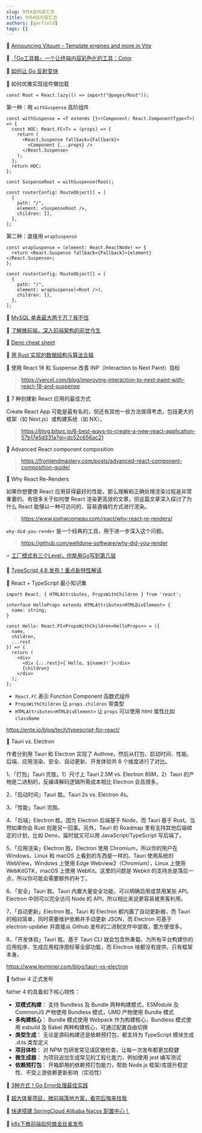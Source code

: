 ```yaml
---
slug: 9月4日内容汇总
title: 9月4日内容汇总
authors: [garfield]
tags: []
---
```


📒 [Announcing Vituum - Template engines and more in Vite](https://dev.to/lubomirblazekcz/announcing-vituum-template-engines-and-more-in-vite-377k)

📒 [「Go工具箱」一个让终端内容彩色化的工具：Color](https://mp.weixin.qq.com/s/Y3NGQH3hrT85O7aN7IrCIQ)

📒 [如何让 Go 反射变快](https://mp.weixin.qq.com/s/fzmN6zFVioQGedTdSDmyqQ)


📒 如何优雅实现组件懒加载

```tsx
const Root = React.lazy(() => import("@pages/Root"));
```

第一种：用 `withSuspense` 高阶组件

```tsx
const withSuspense = <T extends {}>(Component: React.ComponentType<T>) => {
  const HOC: React.FC<T> = (props) => {
    return (
      <React.Suspense fallback={Fallback}>
        <Component {...props} />
      </React.Suspense>
    );
  };
  return HOC;
};

const SuspenseRoot = withSuspense(Root);
          
const routerConfig: RouteObject[] = [
  {
    path: "/",
    element: <SuspenseRoot />,
    children: [],
  },
];
```

第二种：直接用 `wrapSuspense`

```tsx
const wrapSuspense = (element: React.ReactNode) => {
  return <React.Suspense fallback={Fallback}>{element}</React.Suspense>;
};

const routerConfig: RouteObject[] = [
  {
    path: "/",
    element: wrapSuspense(<Root />),
    children: [],
  },
];
```

📒 [MySQL 单表最大两千万？我不信](https://mp.weixin.qq.com/s/DG48sC4b42TEpHLNnFtlhw)

📒 [了解微前端，深入前端架构的前世今生](https://mp.weixin.qq.com/s/12BS4V6fvXkeb84XDpPnHw)

📒 [Deno cheat sheet](https://oscarotero.com/deno/)

🌛 [用 Rust 实现的数据结构与算法合辑](https://github.com/TheAlgorithms/Rust)

📒 使用 React 18 和 Suspense 改善 INP（Interaction to Next Paint）指标

> https://vercel.com/blog/improving-interaction-to-next-paint-with-react-18-and-suspense

📒 7 种创建新 React 应用的最佳方式

Create React App 可能是最有名的，但还有其他一些方法值得考虑，包括更大的框架（如 Next.js）或构建系统（如 NX）。

> https://blog.bitsrc.io/6-best-ways-to-create-a-new-react-application-57b17e5d331a?gi=dc52c656ac21

📒 Advanced React component composition

> https://frontendmastery.com/posts/advanced-react-component-composition-guide/

📒 Why React Re-Renders

如果你想要使 React 应用获得最好的性能，那么理解和正确处理渲染过程是非常重要的。有很多关于如何使 React 渲染更高效的文章，但这篇文章深入探讨了为什么 React 能够以一种可访问的、容易遵循的方式进行渲染。

> https://www.joshwcomeau.com/react/why-react-re-renders/

`why-did-you-render` 是一个经典的工具，用于进一步深入这个问题。

> https://github.com/welldone-software/why-did-you-render

⭐️ [工厂模式有三个Level，你能用Go写到第几层](https://mp.weixin.qq.com/s/MlC6-TDf06LGpF8hxcSV_w)

📒 [TypeScript 4.8 发布！重点新特性解读](https://mp.weixin.qq.com/s/tu5bBNn3UJ5r3Z7K5eqwJw)

📒 React + TypeScript 最小知识集

```tsx
import React, { HTMLAttributes, PropsWithChildren } from 'react';

interface HelloProps extends HTMLAttributes<HTMLDivElement> {
  name: string;
}

const Hello: React.FC<PropsWithChildren<HelloProps>> = ({
  name,
  children,
  ...rest
}) => {
  return (
    <div>
      <div {...rest}>{`Hello, ${name}!`}</div>
      {children}
    </div>
  );
};
```

- `React.FC` 表示 Function Component 函数式组件
- `PropsWithChildren` 让 `props.children` 带类型
- `HTMLAttributes<HTMLDivElement>` 让 `props` 可以使用 html 属性比如 `className`

https://ente.io/blog/tech/typescript-for-react/

📒 Tauri vs. Electron

作者分别用 Tauri 和 Electron 实现了 Authme，然后从打包、启动时间、性能、后端、应用渲染、安全、自动更新、开发体验共 8 个维度进行了对比。

1、「打包」Tauri 完胜。1）尺寸上 Tauri 2.5M vs. Electron 85M，2）Tauri 的产物是二进制的，反编译解码逻辑所需成本相比 Electron 会高很多。

2、「启动时间」Tauri 胜。Tauri 2s vs. Electron 4s。

3、「性能」Tauri 完胜。

4、「后端」Electron 胜。因为 Electron 后端基于 Node，而 Tauri 基于 Rust。当然如果你会 Rust 则是另一回事。另外，Tauri 的 Roadmap 里有支持其他后端绑定的计划，比如 Deno，届时就又可以用 JavaScript/TypeScript 写后端了。

5、「应用渲染」Electron 胜。Electron 使用 Chromium，所以你的用户在 Windows、Linux 和 macOS 上看到的东西是一样的。Tauri 使用系统的 WebView，Windows 上使用 Edge Webview2（Chromium），Linux 上使用 WebKitGTK，macOS 上使用 WebKit。这里的问题是 Webkit 的支持总是落后一点，所以你可能会需要额外的补丁。

6、「安全」Tauri 胜。Tauri 内置大量安全功能，可以明确启用或禁用某些 API。Electron 中则可以完全访问 Node 的 API，所以相比来说更容易被黑客利用。

7、「自动更新」Electron 胜。Tauri 和 Electron 都内置了自动更新器，而 Tauri 的相对简单，同时需要维护依赖并手动更新 JSON，而 Electron 可基于 electron-updater 并直接从 Github 发布的二进制文件中提取，要方便很多。

8、「开发体验」Tauri 胜。基于 Tauri CLI 就会包含热重载、为所有平台构建你的应用程序、生成应用程序图标等全部功能，而 Electron 啥都没有提供，只有框架本身。

https://www.levminer.com/blog/tauri-vs-electron

📒 father 4 正式发布

father 4 的具备如下核心特性：

- **双模式构建**： 支持 Bundless 及 Bundle 两种构建模式，ESModule 及 CommonJS 产物使用 Bundless 模式，UMD 产物使用 Bundle 模式
- **多构建核心**： Bundle 模式使用 Webpack 作为构建核心，Bundless 模式使用 esbuild 及 Babel 两种构建核心，可通过配置自由切换
- **类型生成**： 无论是源码构建还是依赖预打包，都支持为 TypeScript 模块生成 .d.ts 类型定义
- **项目体检**： 对 NPM 包研发常见误区做检查，让每一次发布都更加稳健
- **微生成器**： 为项目追加生成常见的工程化能力，例如使用 jest 编写测试
- **依赖预打包**： 开箱即用的依赖预打包能力，帮助 Node.js 框架/库提升稳定性、不受上游依赖更新影响（实验性）

📒 [3种方式！Go Error处理最佳实践](https://mp.weixin.qq.com/s/Zb5zGOy_mdalUQ_Qy0HngQ)

📒 [超大体量项目，微前端落地方案，看完后悔来找我](https://juejin.cn/post/7121244973558661150)

📒 [快速搭建 SpringCloud Alibaba Nacos 配置中心！](https://mp.weixin.qq.com/s/mxGv7IdQ_KcYqja5ffhmcQ)

📒 [k8s下微前端如何做金丝雀发布](https://mp.weixin.qq.com/s/xqhMG-bB71MoIQ9R_I48gw)
